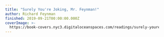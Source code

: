 ```yaml
---
title: "Surely You're Joking, Mr. Feynman!"
author: Richard Feynman
finished: 2019-09-21T00:00:00.000Z
coverImage: >-
  https://book-covers.nyc3.digitaloceanspaces.com/readings/surely-youre-joking-mr-feynman-01.jpg
---
```

